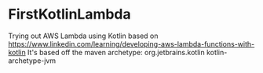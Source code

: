 # FirstKotlinLambda
Trying out AWS Lambda using Kotlin based on https://www.linkedin.com/learning/developing-aws-lambda-functions-with-kotlin
It's based off the maven archetype: 
    <groupId>org.jetbrains.kotlin</groupId>
    <artifactId>kotlin-archetype-jvm</artifactId>
